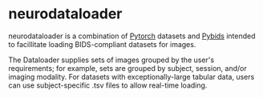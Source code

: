 # neurodataloader
neurodataloader is a combination of [Pytorch](https://github.com/pytorch/pytorch) datasets and [Pybids](https://github.com/bids-standard/pybids) intended to facillitate loading BIDS-compliant datasets for images.  
  
The Dataloader supplies sets of images grouped by the user's requirements; for example, sets are grouped by subject, session, and/or imaging modality. For datasets with exceptionally-large tabular data, users can use subject-specific .tsv files to allow real-time loading.